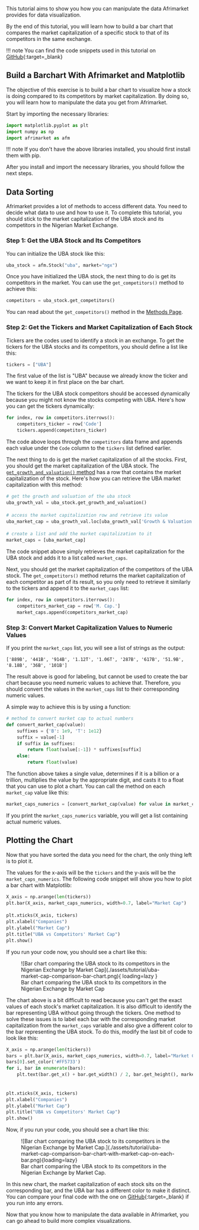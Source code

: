 This tutorial aims to show you how you can manipulate the data Afrimarket provides for data visualization.

By the end of this tutorial, you will learn how to build a bar chart that compares the market capitalization of a specific stock to that of its competitors in the same exchange.

!!! note
    You can find the code snippets used in this tutorial on [GitHub](https://github.com/sire-ambrose/afrimarket/blob/main/tutorial.py){:target=_blank} 

## **Build a Barchart With Afrimarket and Matplotlib**
The objective of this exercise is to build a bar chart to visualize how a stock is doing compared to its competitors by market capitalization. By doing so, you will learn how to manipulate the data you get from Afrimarket.

Start by importing the necessary libraries:
```python
import matplotlib.pyplot as plt
import numpy as np
import afrimarket as afm
```
!!! note
    If you don't have the above libraries installed, you should first install them with pip.

After you install and import the necessary libraries, you should follow the next steps.

## **Data Sorting**
Afrimarket provides a lot of methods to access different data. You need to decide what data to use and how to use it. To complete this tutorial, you should stick to the market capitalization of the UBA stock and its competitors in the Nigerian Market Exchange.

### Step 1: Get the UBA Stock and Its Competitors
You can initialize the UBA stock like this:
```python
uba_stock = afm.Stock("uba", market="ngx")
```
Once you have initialized the UBA stock, the next thing to do is get its competitors in the market. You can use the `get_competitors()` method to achieve this:
```python
competitors = uba_stock.get_competitors()
```
You can read about the `get_competitors()` method in the [Methods Page](./methods.md#get_competitors).

### Step 2: Get the Tickers and Market Capitalization of Each Stock
Tickers are the codes used to identify a stock in an exchange. To get the tickers for the UBA stocks and its competitors, you should define a list like this:
```python
tickers = ["UBA"]
```
The first value of the list is "UBA" because we already know the ticker and we want to keep it in first place on the bar chart.

The tickers for the UBA stock competitors should be accessed dynamically because you might not know the stocks competing with UBA. Here's how you can get the tickers dynamically:
```python
for index, row in competitors.iterrows():
    competitors_ticker = row['Code']
    tickers.append(competitors_ticker)
```
The code above loops through the `competitors` data frame and appends each value under the `Code` column to the `tickers` list defined earlier.

The next thing to do is get the market capitalization of all the stocks. First, you should get the market capitalization of the UBA stock. The [`get_growth_and_valuation()` method](./methods.md#get_growth_and_valuation) has a row that contains the market capitalization of the stock. Here's how you can retrieve the UBA market capitalization with this method:
```python
# get the growth and valuation of the uba stock
uba_growth_val = uba_stock.get_growth_and_valuation()

# access the market capitalization row and retrieve its value
uba_market_cap = uba_growth_val.loc[uba_growth_val['Growth & Valuation'] == 'Market Capitalization', 'Growth & Valuation.1'].values[0]

# create a list and add the market capitalization to it
market_caps = [uba_market_cap]
```
The code snippet above simply retrieves the market capitalization for the UBA stock and adds it to a list called `market_caps`.

Next, you should get the market capitalization of the competitors of the UBA stock. The `get_competitors()` method returns the market capitalization of each competitor as part of its result, so you only need to retrieve it similarly to the tickers and append it to the `market_caps` list:

```python
for index, row in competitors.iterrows():
    competitors_market_cap = row['M. Cap.']
    market_caps.append(competitors_market_cap)
```

### Step 3: Convert Market Capitalization Values to Numeric Values
If you print the `market_caps` list, you will see a list of strings as the output:
```shell
['889B', '441B', '914B', '1.12T', '1.06T', '287B', '617B', '51.9B', '8.18B', '36B', '101B']
```
The result above is good for labeling, but cannot be used to create the bar chart because you need numeric values to achieve that. Therefore, you should convert the values in the `market_caps` list to their corresponding numeric values.

A simple way to achieve this is by using a function:
```python
# method to convert market cap to actual numbers
def convert_market_cap(value):
    suffixes = {'B': 1e9, 'T': 1e12}
    suffix = value[-1]
    if suffix in suffixes:
        return float(value[:-1]) * suffixes[suffix]
    else:
        return float(value)
```

The function above takes a single value, determines if it is a billion or a trillion, multiplies the value by the appropriate digit, and casts it to a float that you can use to plot a chart. You can call the method on each `market_cap` value like this:
```python
market_caps_numerics = [convert_market_cap(value) for value in market_caps]
```
If you print the `market_caps_numerics` variable, you will get a list containing actual numeric values.

## Plotting the Chart
Now that you have sorted the data you need for the chart, the only thing left is to plot it.

The values for the x-axis will be the `tickers` and the y-axis will be the `market_caps_numerics`. The following code snippet will show you how to plot a bar chart with Matplotlib:
```python
X_axis = np.arange(len(tickers)) 
plt.bar(X_axis, market_caps_numerics, width=0.7, label="Market Cap")

plt.xticks(X_axis, tickers)
plt.xlabel("Companies") 
plt.ylabel("Market Cap")
plt.title("UBA vs Competitors' Market Cap") 
plt.show() 
```
If you run your code now, you should see a chart like this:
<figure markdown="span">
![Bar chart comparing the UBA stock to its competitors in the Nigerian Exchange by Market Cap](./assets/tutorial/uba-market-cap-comparison-bar-chart.png){ loading=lazy }
<figcaption>Bar chart comparing the UBA stock to its competitors in the Nigerian Exchange by Market Cap</figcaption>
</figure>

The chart above is a bit difficult to read because you can't get the exact values of each stock's market capitalization. It is also difficult to identify the bar representing UBA without going through the tickers. One method to solve these issues is to label each bar with the corresponding market capitalization from the `market_caps` variable and also give a different color to the bar representing the UBA stock. To do this, modify the last bit of code to look like this:
```python
X_axis = np.arange(len(tickers)) 
bars = plt.bar(X_axis, market_caps_numerics, width=0.7, label="Market Cap")
bars[0].set_color('#FF5733')
for i, bar in enumerate(bars):
    plt.text(bar.get_x() + bar.get_width() / 2, bar.get_height(), market_caps[i], ha='center', va='bottom')


plt.xticks(X_axis, tickers)
plt.xlabel("Companies") 
plt.ylabel("Market Cap")
plt.title("UBA vs Competitors' Market Cap") 
plt.show() 
```

Now, if you run your code, you should see a chart like this:
<figure markdown="span">
![Bar chart comparing the UBA stock to its competitors in the Nigerian Exchange by Market Cap.](./assets/tutorial/uba-market-cap-comparison-bar-chart-with-market-cap-on-each-bar.png){loading=lazy}
<figcaption>Bar chart comparing the UBA stock to its competitors in the Nigerian Exchange by Market Cap.</figcaption>
</figure>

In this new chart, the market capitalization of each stock sits on the corresponding bar, and the UBA bar has a different color to make it distinct. You can compare your final code with the one on [GitHub](https://github.com/sire-ambrose/afrimarket/blob/main/tutorial.py){:target=_blank} if you run into any errors.

Now that you know how to manipulate the data available in Afrimarket, you can go ahead to build more complex visualizations.